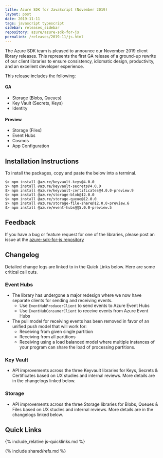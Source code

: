 ```yaml
---
title: Azure SDK for JavaScript (November 2019)
layout: post
date: 2019-11-11
tags: javascript typescript
sidebar: releases_sidebar
repository: azure/azure-sdk-for-js
permalink: /releases/2019-11/js.html
---
```


The Azure SDK team is pleased to announce our November 2019 client library releases. This represents the first GA release of a ground-up rewrite of our client libraries to ensure consistency, idiomatic design, productivity, and an excellent developer experience.

This release includes the following:

#### GA

- Storage (Blobs, Queues)
- Key Vault (Secrets, Keys)
- Identity

#### Preview

- Storage (Files)
- Event Hubs
- Cosmos
- App Configuration

## Installation Instructions
To install the packages, copy and paste the below into a terminal.

    $> npm install @azure/keyvault-keys@4.0.0
    $> npm install @azure/keyvault-secrets@4.0.0
    $> npm install @azure/keyvault-certificates@4.0.0-preview.9
    $> npm install @azure/storage-blob@12.0.0
    $> npm install @azure/storage-queue@12.0.0
    $> npm install @azure/storage-file-share@12.0.0-preview.6
    $> npm install @azure/event-hubs@@5.0.0-preview.5

## Feedback
If you have a bug or feature request for one of the libraries, please post an issue at the [azure-sdk-for-js repository](https://github.com/azure/azure-sdk-for-js/issues)

## Changelog
Detailed change logs are linked to in the Quick Links below. Here are some critical call outs.

### Event Hubs
- The library has undergone a major redesign where we now have separate clients for sending and receiving events.
    - Use `EventHubProducerClient` to send events to Azure Event Hubs
    - Use `EventHubConsumerClient` to receive events from Azure Event Hubs
- The pull model for receiving events has been removed in favor of an unified push model that will work for:
    - Receiving from given single partition
    - Receiving from all partitions
    - Receiving using a load balanced model where multiple instances of your program can share the load of processing partitions.

### Key Vault
- API improvements across the three Keyvault libraries for Keys, Secrets & Certificates based on UX studies and internal reviews.
More details are in the changelogs linked below.

### Storage
- API improvements across the three Storage libraries for Blobs, Queues & Files based on UX studies and internal reviews.
More details are in the changelogs linked below.

## Quick Links

{% include_relative js-quicklinks.md %}

{% include shared/refs.md %}
